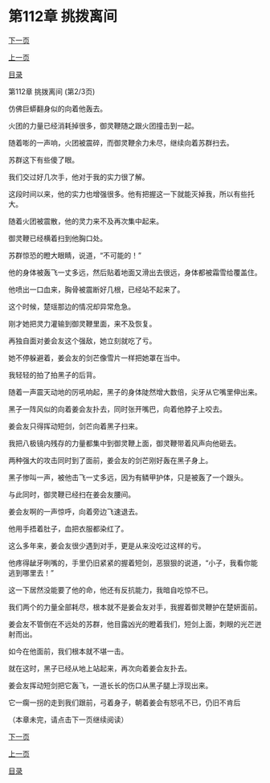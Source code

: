 <h1>第112章   挑拨离间</h1>
            <div><p><a href="./0335_%E7%AC%AC112%E7%AB%A0_%E6%8C%91%E6%8B%A8%E7%A6%BB%E9%97%B4.md">下一页</a></p><p><a href="./0333_%E7%AC%AC112%E7%AB%A0_%E6%8C%91%E6%8B%A8%E7%A6%BB%E9%97%B4.md">上一页</a></p><p><a href="../">目录</a></p></div>
            <div><p>第112章   挑拨离间 (第2/3页)</p><p>仿佛巨蟒翻身似的向着他轰去。</p><p>火团的力量已经消耗掉很多，御灵鞭随之跟火团撞击到一起。</p><p>随着嘭的一声响，火团被震碎，而御灵鞭余力未尽，继续向着苏群扫去。</p><p>苏群这下有些傻了眼。</p><p>我们交过好几次手，他对于我的实力很了解。</p><p>这段时间以来，他的实力也增强很多。他有把握这一下就能灭掉我，所以有些托大。</p><p>随着火团被震散，他的灵力来不及再次集中起来。</p><p>御灵鞭已经横着扫到他胸口处。</p><p>苏群惊恐的瞪大眼睛，说道，“不可能的！”</p><p>他的身体被轰飞一丈多远，然后贴着地面又滑出去很远，身体都被霜雪给覆盖住。</p><p>他喷出一口血来，胸骨被震断好几根，已经站不起来了。</p><p>这个时候，楚瑶那边的情况却异常危急。</p><p>刚才她把灵力灌输到御灵鞭里面，来不及恢复。</p><p>再独自面对姜会友这个强敌，她立刻就吃了亏。</p><p>她不停躲避着，姜会友的剑芒像雪片一样把她罩在当中。</p><p>我轻轻的拍了拍黑子的后背。</p><p>随着一声震天动地的厉吼响起，黑子的身体陡然增大数倍，尖牙从它嘴里伸出来。</p><p>黑子一阵风似的向着姜会友扑去，同时张开嘴巴，向着他脖子上咬去。</p><p>姜会友只得挥动短剑，剑芒向着黑子扫来。</p><p>我把八极镜内残存的力量都集中到御灵鞭上面，御灵鞭带着风声向他砸去。</p><p>两种强大的攻击同时到了面前，姜会友的剑芒刚好轰在黑子身上。</p><p>黑子惨叫一声，被他击飞一丈多远，因为有鳞甲护体，只是被轰了一个跟头。</p><p>与此同时，御灵鞭已经扫在姜会友腰间。</p><p>姜会友啊的一声惊呼，向着旁边飞速退去。</p><p>他用手捂着肚子，血把衣服都染红了。</p><p>这么多年来，姜会友很少遇到对手，更是从来没吃过这样的亏。</p><p>他疼得龇牙咧嘴的，手里仍旧紧紧的握着短剑，恶狠狠的说道，“小子，我看你能逃到哪里去！”</p><p>这一下居然没能要了他的命，他还有反抗能力，我暗自吃惊不已。</p><p>我们两个的力量全部耗尽，根本就不是姜会友对手，我握着御灵鞭护在楚妍面前。</p><p>姜会友不管倒在不远处的苏群，他目露凶光的瞪着我们，短剑上面，刺眼的光芒迸射而出。</p><p>如今在他面前，我们根本就不堪一击。</p><p>就在这时，黑子已经从地上站起来，再次向着姜会友扑去。</p><p>姜会友挥动短剑把它轰飞，一道长长的伤口从黑子腿上浮现出来。</p><p>它一瘸一拐的走到我们跟前，弓着身子，朝着姜会有怒吼不已，仍旧不肯后</p><p>（本章未完，请点击下一页继续阅读）</p></div>
            <div><p><a href="./0335_%E7%AC%AC112%E7%AB%A0_%E6%8C%91%E6%8B%A8%E7%A6%BB%E9%97%B4.md">下一页</a></p><p><a href="./0333_%E7%AC%AC112%E7%AB%A0_%E6%8C%91%E6%8B%A8%E7%A6%BB%E9%97%B4.md">上一页</a></p><p><a href="../">目录</a></p></div>